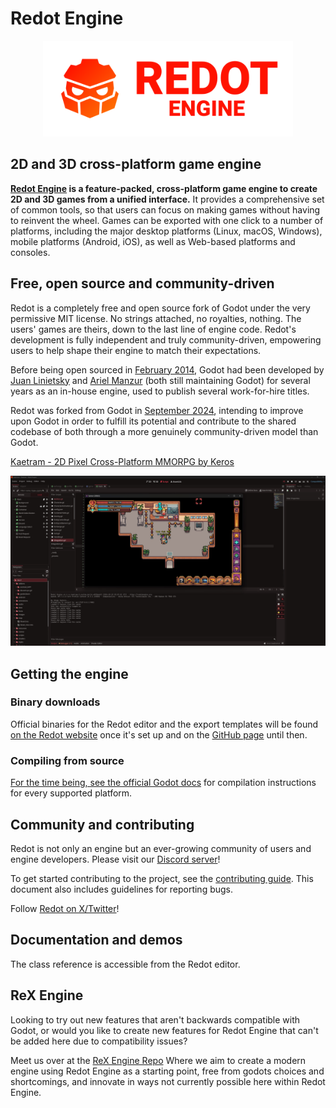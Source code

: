 # Redot Engine

<p align="center">
  <a href="https://redotengine.org/">
    <img src="logo_outlined.png" width="400" alt="Redot Engine logo">
  </a>
</p>

## 2D and 3D cross-platform game engine

**[Redot Engine](https://redotengine.org) is a feature-packed, cross-platform
game engine to create 2D and 3D games from a unified interface.** It provides a
comprehensive set of common tools, so that
users can focus on making games without having to reinvent the wheel. Games can
be exported with one click to a number of platforms, including the major desktop
platforms (Linux, macOS, Windows), mobile platforms (Android, iOS), as well as
Web-based platforms and consoles.

## Free, open source and community-driven

Redot is a completely free and open source fork of Godot under the very permissive MIT license.
No strings attached, no royalties, nothing. The users' games are theirs, down
to the last line of engine code. Redot's development is fully independent and truly
community-driven, empowering users to help shape their engine to match their
expectations.

Before being open sourced in [February 2014](https://github.com/godotengine/godot/commit/0b806ee0fc9097fa7bda7ac0109191c9c5e0a1ac),
Godot had been developed by [Juan Linietsky](https://github.com/reduz) and
[Ariel Manzur](https://github.com/punto-) (both still maintaining Godot)
for several years as an in-house engine, used to publish several work-for-hire
titles.

Redot was forked from Godot in [September 2024](https://github.com/Redot-Engine/redot-engine/commit/a12e9de5dd831e1ce0c839f0420b278ef0a6aa5b),
intending to improve upon Godot in order to fulfill its potential and contribute to the shared
codebase of both through a more genuinely community-driven model than Godot.

[Kaetram - 2D Pixel Cross-Platform MMORPG by Keros](https://kaetram.com)
<p align="center">
	<img src="screenshot.jpg" width="900" alt="Redot Engine screenshot!">
</p>

## Getting the engine

### Binary downloads

Official binaries for the Redot editor and the export templates will be found
[on the Redot website](https://redotengine.org/download) once it's set up and on the [GitHub page](https://github.com/Redot-Engine/redot-engine) until then.

### Compiling from source

[For the time being, see the official Godot docs](https://docs.godotengine.org/en/latest/contributing/development/compiling)
for compilation instructions for every supported platform.

## Community and contributing

Redot is not only an engine but an ever-growing community of users and engine
developers. Please visit our [Discord server](https://discord.gg/redot)!

To get started contributing to the project, see the [contributing guide](CONTRIBUTING.md).
This document also includes guidelines for reporting bugs.

Follow [Redot on X/Twitter](https://x.com/Redot_Engine)!
## Documentation and demos

The class reference is accessible from the Redot editor.

## ReX Engine

Looking to try out new features that aren't backwards compatible with Godot, or would you like to create new features for Redot Engine that can't be added here due to compatibility issues?

Meet us over at the [ReX Engine Repo](https://github.com/redot-rex/rex-engine) Where we aim to create a modern engine using Redot Engine as a starting point, free from godots choices and shortcomings, and innovate in ways not currently possible here within Redot Engine.

